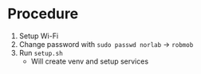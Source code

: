 # Procedure

1. Setup Wi-Fi
2. Change password with `sudo passwd norlab` -> `robmob`
3. Run `setup.sh`
    - Will create venv and setup services
